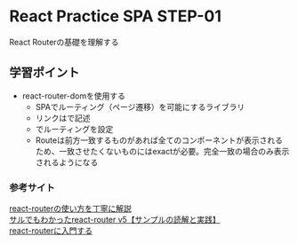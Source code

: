# React Practice SPA STEP-01
React Routerの基礎を理解する

## 学習ポイント
- react-router-domを使用する
  - SPAでルーティング（ページ遷移）を可能にするライブラリ
  - リンクは<Link to='/'>で記述
  - <Route />でルーティングを設定
  - Routeは前方一致するものがあれば全てのコンポーネントが表示されるため、一致させたくないものにはexactが必要。完全一致の場合のみ表示されるようになる

### 参考サイト
[react-routerの使い方を丁寧に解説](https://dezanari.com/react-react-router/)  
[サルでもわかったreact-router v5【サンプルの読解と実践】](https://qiita.com/Ikko_Kojima/items/ab1fa2677fd7b5707dd5)  
[react-routerに入門する](https://qiita.com/NanayaKto/items/95aecae94837ccac1f77)
